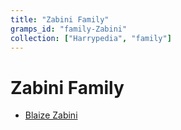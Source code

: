 ```yaml
---
title: "Zabini Family"
gramps_id: "family-Zabini"
collection: ["Harrypedia", "family"]
---
```


# Zabini Family

- [Blaize Zabini](/Harrypedia/people/Zabini/Blaize/)
